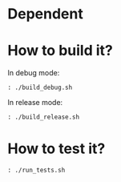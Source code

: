 # Dependent

# How to build it?
In debug mode:
```
: ./build_debug.sh
```
In release mode:
```
: ./build_release.sh
```

# How to test it?
```
: ./run_tests.sh
```
